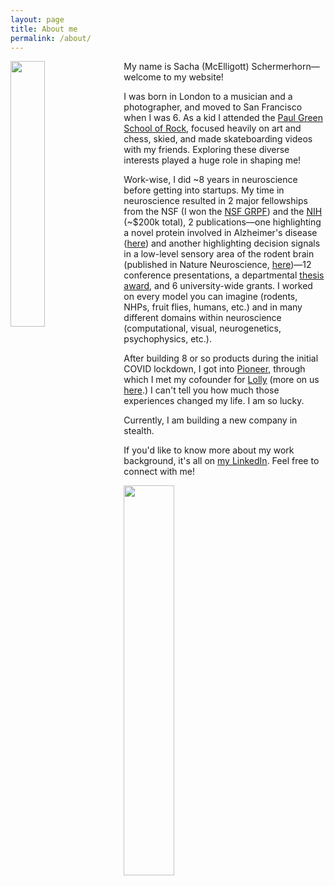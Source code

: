 ```yaml
---
layout: page
title: About me
permalink: /about/
---
```


<img style="float: left; margin: 0px 15px 15px 0px;" src="{{site.imgurl}}/boat.png" width="33%" />

My name is Sacha (McElligott) Schermerhorn—welcome to my website! 


I was born in London to a musician and a photographer, and moved to San Francisco when I was 6. As a kid I attended the [Paul Green School of Rock](https://en.wikipedia.org/wiki/Paul_Green_(musician)#The_Paul_Green_School_of_Rock_Music), focused heavily on art and chess, skied, and made skateboarding videos with my friends. Exploring these diverse interests played a huge role in shaping me!


Work-wise, I did ~8 years in neuroscience before getting into startups. My time in neuroscience resulted in 2 major fellowships from the NSF (I won the [NSF GRPF](https://en.wikipedia.org/wiki/NSF-GRFP)) and the [NIH](http://www.bpendure.org/sacha-mcelligott.html) (~$200k total), 2 publications—one highlighting a novel protein involved in Alzheimer's disease ([here](https://www.researchgate.net/publication/337725238_Secernin-1_is_a_novel_phosphorylated_tau_binding_protein_that_accumulates_in_Alzheimer's_disease_and_not_in_other_tauopathies)) and another highlighting decision signals in a low-level sensory area of the rodent brain (published in Nature Neuroscience, [here](http://nature.com/articles/s41593-022-01151-0))—12 conference presentations, a departmental [thesis award](https://cas.nyu.edu/content/nyu-as/cas/academic-programs/honors-programs/dean-awards.html), and 6 university-wide grants. I worked on every model you can imagine (rodents, NHPs, fruit flies, humans, etc.) and in many different domains within neuroscience (computational, visual, neurogenetics, psychophysics, etc.).
       
After building 8 or so products during the initial COVID lockdown, I got into [Pioneer](https://pioneer.app), through which I met my cofounder for [Lolly](https://www.thelollyapp.com) (more on us [here](https://www.forbes.com/sites/rachelsandler/2021/01/15/meet-lolly-the-new-gen-z-dating-app-combining-tiktok-and-tinder/).) I can't tell you how much those experiences changed my life. I am so lucky.

Currently, I am building a new company in stealth.

If you'd like to know more about my work background, it's all on [my LinkedIn](https://www.linkedin.com/in/sachamce/). Feel free to connect with me!


<img style="float: center; margin: 0px 15px 15px 0px;" src="{{site.imgurl}}/sig.PNG" width="40%" />
